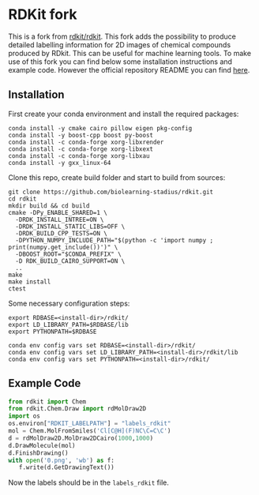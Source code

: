 # RDKit fork

This is a fork from [rdkit/rdkit](https://github.com/rdkit/rdkit). This fork adds the possibility to produce detailed labelling information for 2D images of chemical compounds produced by RDkit. This can be useful for machine learning tools.
To make use of this fork you can find below some installation instructions and example code.
However the official repository README you can find [here](https://github.com/rdkit/rdkit).

## Installation

First create your conda environment and install the required packages:

```
conda install -y cmake cairo pillow eigen pkg-config
conda install -y boost-cpp boost py-boost
conda install -c conda-forge xorg-libxrender
conda install -c conda-forge xorg-libxext
conda install -c conda-forge xorg-libxau
conda install -y gxx_linux-64
```

Clone this repo, create build folder and start to build from sources:

```
git clone https://github.com/biolearning-stadius/rdkit.git
cd rdkit
mkdir build && cd build
cmake -DPy_ENABLE_SHARED=1 \
  -DRDK_INSTALL_INTREE=ON \
  -DRDK_INSTALL_STATIC_LIBS=OFF \
  -DRDK_BUILD_CPP_TESTS=ON \
  -DPYTHON_NUMPY_INCLUDE_PATH="$(python -c 'import numpy ; print(numpy.get_include())')" \
  -DBOOST_ROOT="$CONDA_PREFIX" \
  -D RDK_BUILD_CAIRO_SUPPORT=ON \
  ..
make
make install
ctest
```

Some necessary configuration steps:

```
export RDBASE=<install-dir>/rdkit/
export LD_LIBRARY_PATH=$RDBASE/lib
export PYTHONPATH=$RDBASE

conda env config vars set RDBASE=<install-dir>/rdkit/
conda env config vars set LD_LIBRARY_PATH=<install-dir>/rdkit/lib
conda env config vars set PYTHONPATH=<install-dir>/rdkit/
```

## Example Code

```python
from rdkit import Chem
from rdkit.Chem.Draw import rdMolDraw2D
import os
os.environ["RDKIT_LABELPATH"] = "labels_rdkit" 
mol = Chem.MolFromSmiles('Cl[C@H](F)NC\C=C\C')
d = rdMolDraw2D.MolDraw2DCairo(1000,1000)
d.DrawMolecule(mol)
d.FinishDrawing()
with open('0.png', 'wb') as f:   
   f.write(d.GetDrawingText())
```
Now the labels should be in the `labels_rdkit` file.
